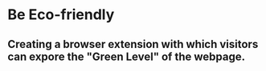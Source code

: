 # Be Eco-friendly 
## Creating a browser extension with which visitors can expore the "Green Level" of the webpage.
